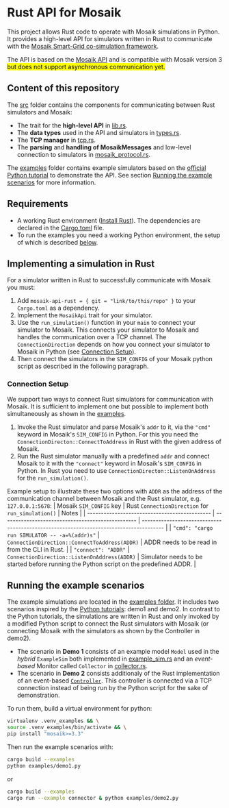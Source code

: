 # Rust API for Mosaik

This project allows Rust code to operate with Mosaik simulations in Python.
It provides a high-level API for simulators written in Rust to communicate with the [Mosaik Smart-Grid co-simulation framework](https://mosaik.offis.de/).

The API is based on the [Mosaik API](https://mosaik.readthedocs.io/en/3.3.3/api.html) and is compatible with Mosaik version 3 <mark>but does not support asynchronous communication yet.</mark>

## Content of this repository

The [src](./src/) folder contains the components for communicating between Rust simulators and Mosaik:

- The trait for the **high-level API** in [lib.rs](./src/lib.rs).
- The **data types** used in the API and simulators in [types.rs](./src/types.rs).
- The **TCP manager** in [tcp.rs](./src/tcp.rs).
- The **parsing** and **handling of MosaikMessages** and low-level connection to simulators in [mosaik_protocol.rs](./src/mosaik_protocol.rs).

The [examples](./examples/) folder contains example simulators based on the [official Python tutorial](https://mosaik.readthedocs.io/en/3.3.3/tutorials/index.html) to demonstrate the API. See section [Running the example scenarios](#running-the-example-scenarios) for more information.

## Requirements

- A working Rust environment ([Install Rust](https://www.rust-lang.org/tools/install)). The dependencies are declared in the [Cargo.toml](./Cargo.toml) file.
- To run the examples you need a working Python environment, the setup of which is described [below](#running-the-example-scenarios).

## Implementing a simulation in Rust

For a simulator written in Rust to successfully communicate with Mosaik you must:

1. Add `mosaik-api-rust = { git = "link/to/this/repo" }` to your `Cargo.toml` as a dependency.
2. Implement the `MosaikApi`  trait for your simulator.
3. Use the `run_simulation()` function in your `main` to connect your simulator to Mosaik. This connects your simulator to Mosaik and handles the communication over a TCP channel. The `ConnectionDirection` depends on how you connect your simulator to Mosaik in Python (see [Connection Setup](#connection-setup)).
4. Then connect the simulators in the `SIM_CONFIG` of your Mosaik python script as described in the following paragraph.

### Connection Setup

We support two ways to connect Rust simulators for communication with Mosaik. It is sufficient to implement one but possible to implement both simultaneously as shown in the [examples](#running-the-example-scenarios).

1. Invoke the Rust simulator and parse Mosaik's `addr` to it, via the `"cmd"` keyword in Mosaik's `SIM_CONFIG` in Python. For this you need the `ConnectionDirecton::ConnectToAddress` in Rust with the given address of Mosaik.
2. Run the Rust simulator manually with a predefined `addr` and connect Mosaik to it with the `"connect"` keyword in Mosaik's `SIM_CONFIG` in Python. In Rust you need to use `ConnectionDirecton::ListenOnAddress` for the `run_simulation()`.

Example setup to illustrate these two options with `ADDR` as the address of the communication channel between Mosaik and the Rust simulator, e.g. `127.0.0.1:5678`:
| Mosaik `SIM_CONFIG` key                       | Rust `ConnectionDirection` for `run_simulation()` | Notes                                                                                  |
| --------------------------------------------- | ------------------------------------------------- | -------------------------------------------------------------------------------------- |
| `"cmd": "cargo run SIMULATOR -- -a=%(addr)s"` | `ConnectionDirection::ConnectToAddress(ADDR)`     | ADDR needs to be read in from the CLI in Rust.                                         |
| `"connect": "ADDR"`                           | `ConnectionDirection::ListenOnAddress(ADDR)`      | Simulator needs to be started before running the Python script on the predefined ADDR. |

## Running the example scenarios

The example simulations are located in the [examples folder](./examples/).
It includes two scenarios inspired by the [Python tutorials](https://mosaik.readthedocs.io/en/3.3.3/tutorials/index.html): demo1 and demo2.
In contrast to the Python tutorials, the simulations are written in Rust and only invoked by a modified Python script to connect the Rust simulators with Mosaik (or connecting Mosaik with the simulators as shown by the Controller in demo2).

- The scenario in **Demo 1** consists of an example model `Model` used in the *hybrid* `ExampleSim` both implemented in [example_sim.rs](./examples/example_sim.rs) and an *event-based* Monitor called `Collector` in [collector.rs](./examples/collector.rs).
- The scenario in **Demo 2** consists additionaly of the Rust implementation of an event-based [`Controller`](./examples/controller.rs). This controller is connected via a TCP connection instead of being run by the Python script for the sake of demonstration.

To run them, build a virtual environment for python:

```bash
virtualenv .venv_examples && \
source .venv_examples/bin/activate && \
pip install "mosaik>=3.3"
```

Then run the example scenarios with:

```bash
cargo build --examples
python examples/demo1.py
```

or

```bash
cargo build --examples
cargo run --example connector & python examples/demo2.py
```
